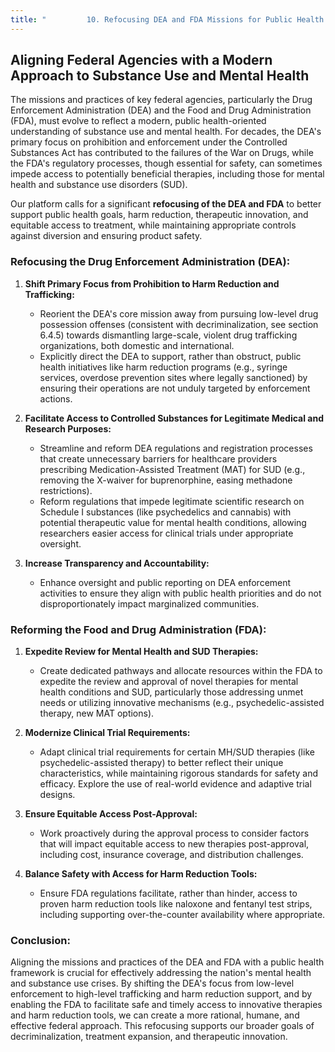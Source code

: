 ```yaml
---
title: "         10. Refocusing DEA and FDA Missions for Public Health and Therapeutic Innovation"
---
```


## Aligning Federal Agencies with a Modern Approach to Substance Use and Mental Health

The missions and practices of key federal agencies, particularly the Drug Enforcement Administration (DEA) and the Food and Drug Administration (FDA), must evolve to reflect a modern, public health-oriented understanding of substance use and mental health. For decades, the DEA's primary focus on prohibition and enforcement under the Controlled Substances Act has contributed to the failures of the War on Drugs, while the FDA's regulatory processes, though essential for safety, can sometimes impede access to potentially beneficial therapies, including those for mental health and substance use disorders (SUD).

Our platform calls for a significant **refocusing of the DEA and FDA** to better support public health goals, harm reduction, therapeutic innovation, and equitable access to treatment, while maintaining appropriate controls against diversion and ensuring product safety.

### Refocusing the Drug Enforcement Administration (DEA):

1.  **Shift Primary Focus from Prohibition to Harm Reduction and Trafficking:**
    *   Reorient the DEA's core mission away from pursuing low-level drug possession offenses (consistent with decriminalization, see section 6.4.5) towards dismantling large-scale, violent drug trafficking organizations, both domestic and international.
    *   Explicitly direct the DEA to support, rather than obstruct, public health initiatives like harm reduction programs (e.g., syringe services, overdose prevention sites where legally sanctioned) by ensuring their operations are not unduly targeted by enforcement actions.

2.  **Facilitate Access to Controlled Substances for Legitimate Medical and Research Purposes:**
    *   Streamline and reform DEA regulations and registration processes that create unnecessary barriers for healthcare providers prescribing Medication-Assisted Treatment (MAT) for SUD (e.g., removing the X-waiver for buprenorphine, easing methadone restrictions).
    *   Reform regulations that impede legitimate scientific research on Schedule I substances (like psychedelics and cannabis) with potential therapeutic value for mental health conditions, allowing researchers easier access for clinical trials under appropriate oversight.

3.  **Increase Transparency and Accountability:**
    *   Enhance oversight and public reporting on DEA enforcement activities to ensure they align with public health priorities and do not disproportionately impact marginalized communities.

### Reforming the Food and Drug Administration (FDA):

1.  **Expedite Review for Mental Health and SUD Therapies:**
    *   Create dedicated pathways and allocate resources within the FDA to expedite the review and approval of novel therapies for mental health conditions and SUD, particularly those addressing unmet needs or utilizing innovative mechanisms (e.g., psychedelic-assisted therapy, new MAT options).

2.  **Modernize Clinical Trial Requirements:**
    *   Adapt clinical trial requirements for certain MH/SUD therapies (like psychedelic-assisted therapy) to better reflect their unique characteristics, while maintaining rigorous standards for safety and efficacy. Explore the use of real-world evidence and adaptive trial designs.

3.  **Ensure Equitable Access Post-Approval:**
    *   Work proactively during the approval process to consider factors that will impact equitable access to new therapies post-approval, including cost, insurance coverage, and distribution challenges.

4.  **Balance Safety with Access for Harm Reduction Tools:**
    *   Ensure FDA regulations facilitate, rather than hinder, access to proven harm reduction tools like naloxone and fentanyl test strips, including supporting over-the-counter availability where appropriate.

### Conclusion:

Aligning the missions and practices of the DEA and FDA with a public health framework is crucial for effectively addressing the nation's mental health and substance use crises. By shifting the DEA's focus from low-level enforcement to high-level trafficking and harm reduction support, and by enabling the FDA to facilitate safe and timely access to innovative therapies and harm reduction tools, we can create a more rational, humane, and effective federal approach. This refocusing supports our broader goals of decriminalization, treatment expansion, and therapeutic innovation.
